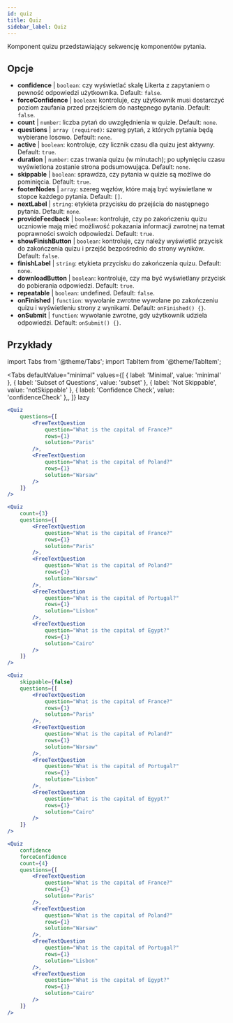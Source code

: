 ```yaml
---
id: quiz 
title: Quiz
sidebar_label: Quiz
---
```


Komponent quizu przedstawiający sekwencję komponentów pytania.

## Opcje

* __confidence__ | `boolean`: czy wyświetlać skalę Likerta z zapytaniem o pewność odpowiedzi użytkownika. Default: `false`.
* __forceConfidence__ | `boolean`: kontroluje, czy użytkownik musi dostarczyć poziom zaufania przed przejściem do następnego pytania. Default: `false`.
* __count__ | `number`: liczba pytań do uwzględnienia w quizie. Default: `none`.
* __questions__ | `array (required)`: szereg pytań, z których pytania będą wybierane losowo. Default: `none`.
* __active__ | `boolean`: kontroluje, czy licznik czasu dla quizu jest aktywny. Default: `true`.
* __duration__ | `number`: czas trwania quizu (w minutach); po upłynięciu czasu wyświetlona zostanie strona podsumowująca. Default: `none`.
* __skippable__ | `boolean`: sprawdza, czy pytania w quizie są możliwe do pominięcia. Default: `true`.
* __footerNodes__ | `array`: szereg węzłów, które mają być wyświetlane w stopce każdego pytania. Default: `[]`.
* __nextLabel__ | `string`: etykieta przycisku do przejścia do następnego pytania. Default: `none`.
* __provideFeedback__ | `boolean`: kontroluje, czy po zakończeniu quizu uczniowie mają mieć możliwość pokazania informacji zwrotnej na temat poprawności swoich odpowiedzi. Default: `true`.
* __showFinishButton__ | `boolean`: kontroluje, czy należy wyświetlić przycisk do zakończenia quizu i przejść bezpośrednio do strony wyników. Default: `false`.
* __finishLabel__ | `string`: etykieta przycisku do zakończenia quizu. Default: `none`.
* __downloadButton__ | `boolean`: kontroluje, czy ma być wyświetlany przycisk do pobierania odpowiedzi. Default: `true`.
* __repeatable__ | `boolean`: undefined. Default: `false`.
* __onFinished__ | `function`: wywołanie zwrotne wywołane po zakończeniu quizu i wyświetleniu strony z wynikami. Default: `onFinished() {}`.
* __onSubmit__ | `function`: wywołanie zwrotne, gdy użytkownik udziela odpowiedzi. Default: `onSubmit() {}`.


## Przykłady

import Tabs from '@theme/Tabs';
import TabItem from '@theme/TabItem';

<Tabs
    defaultValue="minimal"
    values={[
        { label: 'Minimal', value: 'minimal' },
        { label: 'Subset of Questions', value: 'subset' },
        { label: 'Not Skippable', value: 'notSkippable' },
        { label: 'Confidence Check', value: 'confidenceCheck' },,
    ]}
    lazy
>

<TabItem value="minimal">

```jsx live
<Quiz
    questions={[
        <FreeTextQuestion 
            question="What is the capital of France?" 
            rows={1} 
            solution="Paris" 
        />,
        <FreeTextQuestion 
            question="What is the capital of Poland?" 
            rows={1} 
            solution="Warsaw" 
        />
    ]}
/>
```
</TabItem>

<TabItem value="subset">

```jsx live
<Quiz
    count={3}
    questions={[
        <FreeTextQuestion 
            question="What is the capital of France?" 
            rows={1} 
            solution="Paris" 
        />,
        <FreeTextQuestion 
            question="What is the capital of Poland?" 
            rows={1} 
            solution="Warsaw" 
        />,
        <FreeTextQuestion 
            question="What is the capital of Portugal?" 
            rows={1} 
            solution="Lisbon" 
        />,     
        <FreeTextQuestion 
            question="What is the capital of Egypt?" 
            rows={1} 
            solution="Cairo" 
        />
    ]}
/>
```
</TabItem>

<TabItem value="notSkippable" >

```jsx live
<Quiz
    skippable={false}
    questions={[
        <FreeTextQuestion 
            question="What is the capital of France?" 
            rows={1} 
            solution="Paris" 
        />,
        <FreeTextQuestion 
            question="What is the capital of Poland?" 
            rows={1} 
            solution="Warsaw" 
        />,
        <FreeTextQuestion 
            question="What is the capital of Portugal?" 
            rows={1} 
            solution="Lisbon" 
        />,     
        <FreeTextQuestion 
            question="What is the capital of Egypt?" 
            rows={1} 
            solution="Cairo" 
        />
    ]}
/>
```
</TabItem>

<TabItem value="confidenceCheck">

```jsx live
<Quiz
    confidence
    forceConfidence
    count={4}
    questions={[
        <FreeTextQuestion 
            question="What is the capital of France?" 
            rows={1} 
            solution="Paris" 
        />,
        <FreeTextQuestion 
            question="What is the capital of Poland?" 
            rows={1} 
            solution="Warsaw" 
        />,
        <FreeTextQuestion 
            question="What is the capital of Portugal?" 
            rows={1} 
            solution="Lisbon" 
        />,     
        <FreeTextQuestion 
            question="What is the capital of Egypt?" 
            rows={1} 
            solution="Cairo" 
        />
    ]}
/>
```
</TabItem>

</Tabs>
